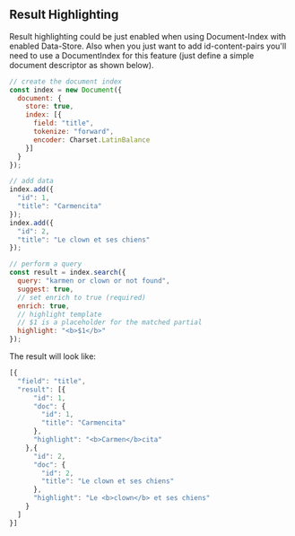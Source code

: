 ## Result Highlighting

Result highlighting could be just enabled when using Document-Index with enabled Data-Store. Also when you just want to add id-content-pairs you'll need to use a DocumentIndex for this feature (just define a simple document descriptor as shown below).

```js
// create the document index
const index = new Document({
  document: {
    store: true,
    index: [{
      field: "title",
      tokenize: "forward",
      encoder: Charset.LatinBalance
    }]
  }
});

// add data
index.add({
  "id": 1,
  "title": "Carmencita"
});
index.add({
  "id": 2,
  "title": "Le clown et ses chiens"
});

// perform a query
const result = index.search({
  query: "karmen or clown or not found",
  suggest: true,
  // set enrich to true (required)
  enrich: true,
  // highlight template
  // $1 is a placeholder for the matched partial
  highlight: "<b>$1</b>"
});
```

The result will look like:

```js
[{
  "field": "title",
  "result": [{
      "id": 1,
      "doc": {
        "id": 1,
        "title": "Carmencita"
      },
      "highlight": "<b>Carmen</b>cita"
    },{
      "id": 2,
      "doc": {
        "id": 2,
        "title": "Le clown et ses chiens"
      },
      "highlight": "Le <b>clown</b> et ses chiens"
    }
  ]
}]
```
